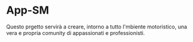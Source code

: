 # App-SM
Questo prgetto servirà a creare, intorno a tutto l'mbiente motoristico, una vera e propria comunity
di appassionati e professionisti.

